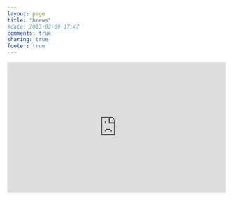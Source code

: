 ```yaml
---
layout: page
title: "brews"
#date: 2013-02-09 17:47
comments: true
sharing: true
footer: true
---
```


<iframe width='500' height='300' frameborder='0' src='https://docs.google.com/spreadsheet/pub?key=0Apfr8SnXBqmbdHNTYnF1VFQ2N3I1c2dVdXRqZE1NQ0E&output=html&widget=true'></iframe>

